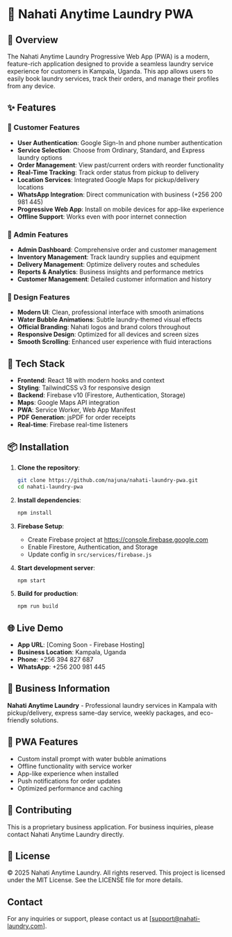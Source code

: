 # 🧺 Nahati Anytime Laundry PWA

## 🌟 Overview

The Nahati Anytime Laundry Progressive Web App (PWA) is a modern, feature-rich application designed to provide a seamless laundry service experience for customers in Kampala, Uganda. This app allows users to easily book laundry services, track their orders, and manage their profiles from any device.

## ✨ Features

### 📱 Customer Features

- **User Authentication**: Google Sign-In and phone number authentication
- **Service Selection**: Choose from Ordinary, Standard, and Express laundry options
- **Order Management**: View past/current orders with reorder functionality
- **Real-Time Tracking**: Track order status from pickup to delivery
- **Location Services**: Integrated Google Maps for pickup/delivery locations
- **WhatsApp Integration**: Direct communication with business (+256 200 981 445)
- **Progressive Web App**: Install on mobile devices for app-like experience
- **Offline Support**: Works even with poor internet connection

### 🔧 Admin Features

- **Admin Dashboard**: Comprehensive order and customer management
- **Inventory Management**: Track laundry supplies and equipment
- **Delivery Management**: Optimize delivery routes and schedules
- **Reports & Analytics**: Business insights and performance metrics
- **Customer Management**: Detailed customer information and history

### 🎨 Design Features

- **Modern UI**: Clean, professional interface with smooth animations
- **Water Bubble Animations**: Subtle laundry-themed visual effects
- **Official Branding**: Nahati logos and brand colors throughout
- **Responsive Design**: Optimized for all devices and screen sizes
- **Smooth Scrolling**: Enhanced user experience with fluid interactions

## 🚀 Tech Stack

- **Frontend**: React 18 with modern hooks and context
- **Styling**: TailwindCSS v3 for responsive design
- **Backend**: Firebase v10 (Firestore, Authentication, Storage)
- **Maps**: Google Maps API integration
- **PWA**: Service Worker, Web App Manifest
- **PDF Generation**: jsPDF for order receipts
- **Real-time**: Firebase real-time listeners

## 📦 Installation

1. **Clone the repository**:

   ```bash
   git clone https://github.com/najuna/nahati-laundry-pwa.git
   cd nahati-laundry-pwa
   ```

2. **Install dependencies**:

   ```bash
   npm install
   ```

3. **Firebase Setup**:

   - Create Firebase project at https://console.firebase.google.com
   - Enable Firestore, Authentication, and Storage
   - Update config in `src/services/firebase.js`

4. **Start development server**:

   ```bash
   npm start
   ```

5. **Build for production**:
   ```bash
   npm run build
   ```

## 🌐 Live Demo

- **App URL**: [Coming Soon - Firebase Hosting]
- **Business Location**: Kampala, Uganda
- **Phone**: +256 394 827 687
- **WhatsApp**: +256 200 981 445

## 🏢 Business Information

**Nahati Anytime Laundry** - Professional laundry services in Kampala with pickup/delivery, express same-day service, weekly packages, and eco-friendly solutions.

## 📱 PWA Features

- Custom install prompt with water bubble animations
- Offline functionality with service worker
- App-like experience when installed
- Push notifications for order updates
- Optimized performance and caching

## 🤝 Contributing

This is a proprietary business application. For business inquiries, please contact Nahati Anytime Laundry directly.

## 📄 License

© 2025 Nahati Anytime Laundry. All rights reserved.
This project is licensed under the MIT License. See the LICENSE file for more details.

## Contact

For any inquiries or support, please contact us at [support@nahati-laundry.com].
